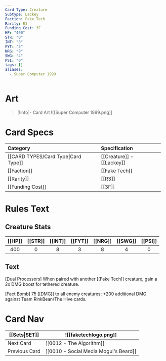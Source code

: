 ```yaml
---
Card Type: Creature
Subtype: Lackey
Faction: Fake Tech
Rarity: R3
Funding Cost: 3F
HP: "400"
STR: "0"
INT: "8"
FYT: "3"
NRG: "8"
SWG: "4"
PSI: "0"
tags: []
aliases:
  - Super Computer 1999
---
```

# Art

> [!info]- Card Art
> ![[Super Computer 1999.png]]

# Card Specs

| Category | Specification| 
| :--- | :--- |
| [[CARD TYPES/Card Type\|Card Type]] | [[Creature]] - [[Lackey]] |  
| [[Faction]] | [[Fake Tech]] |  
| [[Rarity]] | [[R3]] |  
| [[Funding Cost]] | [[3F]] |  

# Rules Text  

## Creature Stats

| [[HP]] | [[STR]] | [[INT]] | [[FYT]] | [[NRG]] | [[SWG]] | [[PSI]] |
|:------:|:-------:|:-------:|:-------:|:-------:|:-------:|:-------:|
|  400   |    0    |    8    |    3    |    8    |    4    |    0    | 

## Text

[Dual Processors] When paired with another [[Fake Tech]] creature, gain a 2x DMG boost for tethered creature.  

[Fact Bomb] 75 [[DMG]] to all enemy creatures; +200 additional DMG against Team RinkBean/The Hive cards.  

# Card Nav

| [[Sets\|SET]]           | ![[faketechlogo.png]]          |
| ------------- | ------------------------------ |
| Next Card     | [[0012 - The Algorithm]] |
| Previous Card | [[0010 - Social Media Mogul's Beard]]         |




